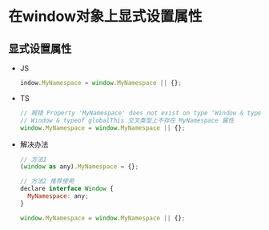 # 在window对象上显式设置属性

## 显式设置属性

+ JS

    ```js
    indow.MyNamespace = window.MyNamespace || {};
    ```

+ TS

    ```js
    // 报错 Property 'MyNamespace' does not exist on type 'Window & typeof globalThis'.(2339)
    // Window & typeof globalThis 交叉类型上不存在 MyNamespace 属性
    window.MyNamespace = window.MyNamespace || {};
    ```

+ 解决办法

    ```js
    // 方法1
    (window as any).MyNamespace = {};
    ```

    ```js
    // 方法2 推荐使用
    declare interface Window {
      MyNamespace: any;
    }

    window.MyNamespace = window.MyNamespace || {};
    ```
